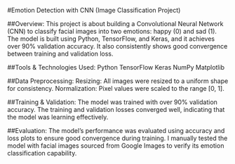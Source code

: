 #Emotion Detection with CNN (Image Classification Project)

##Overview:
This project is about building a Convolutional Neural Network (CNN) to classify facial images into two emotions: happy (0) and sad (1). The model is built using Python, TensorFlow, and Keras, and it achieves over 90% validation accuracy. It also consistently shows good convergence between training and validation loss.

##Tools & Technologies Used:
Python
TensorFlow
Keras
NumPy
Matplotlib

##Data Preprocessing:
Resizing: All images were resized to a uniform shape for consistency.
Normalization: Pixel values were scaled to the range [0, 1].

##Training & Validation:
The model was trained with over 90% validation accuracy.
The training and validation losses converged well, indicating that the model was learning effectively.

##Evaluation:
The model’s performance was evaluated using accuracy and loss plots to ensure good convergence during training.
I manually tested the model with facial images sourced from Google Images to verify its emotion classification capability.
